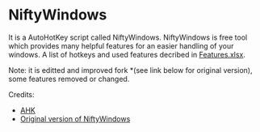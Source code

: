 #  NiftyWindows

It is a AutoHotKey script called NiftyWindows.
NiftyWindows is free tool which provides many helpful features for an easier handling of your windows. A list of hotkeys and used features decribed in [Features.xlsx](NiftyWindows\Features.xlsx).

Note: it is editted and improved fork *(see link below for original version), some features removed or changed.

Credits:

* [AHK](http://www.autohotkey.com/)
* [Original version of NiftyWindows](http://www.enovatic.org/products/niftywindows/)
